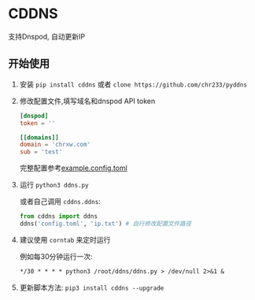 # CDDNS

支持Dnspod, 自动更新IP

## 开始使用

1. 安装 `pip install cddns` 或者 `clone https://github.com/chr233/pyddns`

2. 修改配置文件,填写域名和dnspod API token

    ```toml
    [dnspod]
    token = ''

    [[domains]]
    domain = 'chrxw.com'
    sub = 'test'
    ```

    完整配置参考[example.config.toml][0]

3. 运行 `python3 ddns.py`

    或者自己调用 `cddns.ddns`:

    ```python
    from cddns import ddns
    ddns('config.toml', 'ip.txt') # 自行修改配置文件路径
    ```

4. 建议使用 `corntab` 来定时运行

   例如每30分钟运行一次:

   ```txt
   */30 * * * * python3 /root/ddns/ddns.py > /dev/null 2>&1 &
   ```

5. 更新脚本方法: `pip3 install cddns --upgrade`


[0]: https://github.com/chr233/pyddns/blob/main/example.config.toml